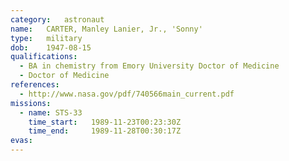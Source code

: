 ```yaml
---
category:	astronaut
name:	CARTER, Manley Lanier, Jr., 'Sonny'
type:	military
dob:	1947-08-15
qualifications:
  - BA in chemistry from Emory University Doctor of Medicine
  - Doctor of Medicine
references:
  - http://www.nasa.gov/pdf/740566main_current.pdf
missions:
  - name: STS-33
    time_start:   1989-11-23T00:23:30Z
    time_end:     1989-11-28T00:30:17Z
evas:
---
```

